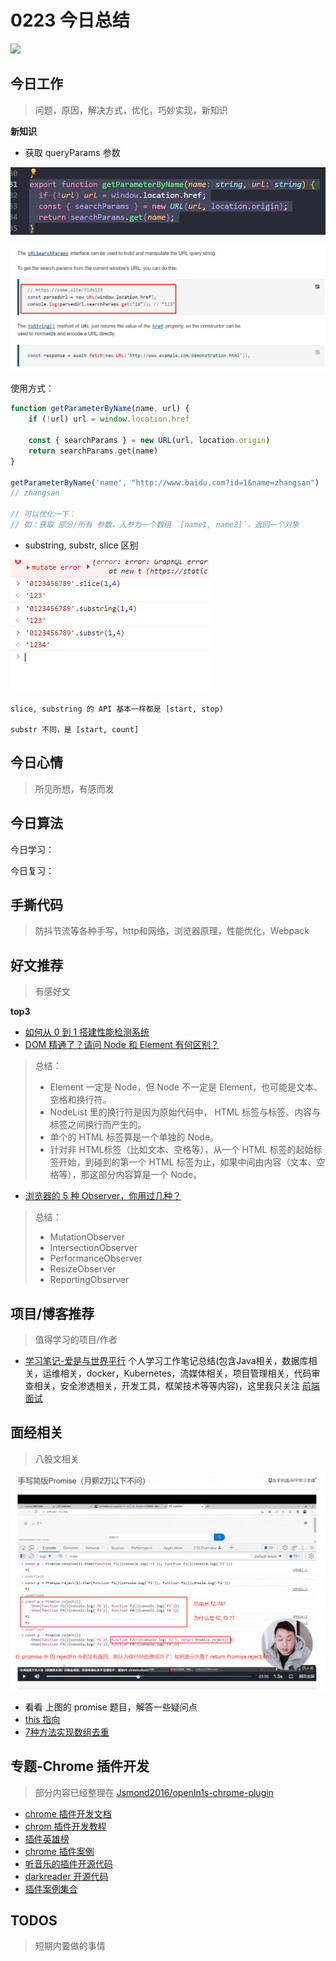
# 0223 今日总结

![](http://h2.ioliu.cn/bing/CypressTunnel_ZH-CN1174542149_1920x1080.jpg)



## 今日工作
> 问题，原因，解决方式，优化，巧妙实现，新知识

**新知识**

- 获取 queryParams 参数

![](./imgs/query-params.png)

![](./imgs/mdn-url-searchparams.png)

使用方式：

```js
function getParameterByName(name, url) {
    if (!url) url = window.location.href

    const { searchParams } = new URL(url, location.origin)
    return searchParams.get(name)
}

getParameterByName('name', "http://www.baidu.com?id=1&name=zhangsan")
// zhangsan

// 可以优化一下：
// 如：获取 部分/所有 参数，入参为一个数组 `[name1, name2]`，返回一个对象

```


- substring, substr, slice 区别

![](./imgs/substr-slice-substring.png)

```
slice, substring 的 API 基本一样都是 [start, stop)

substr 不同，是 [start, count]
```


## 今日心情
> 所见所想，有感而发


## 今日算法

今日学习：


今日复习：


## 手撕代码
> 防抖节流等各种手写，http和网络，浏览器原理，性能优化，Webpack



## 好文推荐

> 有感好文

**top3**

- [如何从 0 到 1 搭建性能检测系统](https://www.zoo.team/article/performance-testing-system)
- [DOM 精通了？请问 Node 和 Element 有何区别？](https://juejin.cn/post/7066778860024496165)

> 总结：
> - Element 一定是 Node，但 Node 不一定是 Element，也可能是文本、空格和换行符。
> - NodeList 里的换行符是因为原始代码中， HTML 标签与标签、内容与标签之间换行而产生的。
> - 单个的 HTML 标签算是一个单独的 Node。
> - 针对非 HTML标签（比如文本、空格等），从一个 HTML 标签的起始标签开始，到碰到的第一个 HTML 标签为止，如果中间由内容（文本、空格等），那这部分内容算是一个 Node。

- [浏览器的 5 种 Observer，你用过几种？](https://juejin.cn/post/7064557881492209678 )

> 总结：
> - MutationObserver
> - IntersectionObserver
> - PerformanceObserver
> - ResizeObserver
> - ReportingObserver

## 项目/博客推荐
> 值得学习的项目/作者

- [学习笔记-爱是与世界平行](https://gitee.com/AiShiYuShiJiePingXing/lovebetterworld/tree/master) 个人学习工作笔记总结(包含Java相关，数据库相关，运维相关，docker，Kubernetes，流媒体相关，项目管理相关，代码审查相关，安全渗透相关，开发工具，框架技术等等内容)，这里我只关注 [前端面试](https://gitee.com/AiShiYuShiJiePingXing/lovebetterworld/blob/master/1.1%20%E5%89%8D%E7%AB%AF%E7%9B%B8%E5%85%B3/1.9%20%E5%89%8D%E7%AB%AF%E9%9D%A2%E8%AF%95%E9%A2%98/5%20%E5%89%8D%E7%AB%AF%E9%9D%A2%E8%AF%95%E9%A2%98%E4%B9%8BJavaScript%E7%AF%87.md)


## 面经相关
> 八股文相关

![](./imgs/promise.png)

- 看看 上图的 promise 题目，解答一些疑问点
- [this 指向](https://mp.weixin.qq.com/s/hYm0JgBI25grNG_2sCRlTA)
- [7种方法实现数组去重](https://juejin.cn/post/6844903602197102605)


## 专题-Chrome 插件开发

> 部分内容已经整理在 [Jsmond2016/openIn1s-chrome-plugin](https://github.com/Jsmond2016/openIn1s-chrome-plugin/tree/dev)

- [chrome 插件开发文档](https://github.com/facert/chrome-extension-guide)
- [chrom 插件开发教程](https://github.com/sxei/chrome-plugin-demo)
- [插件英雄榜](https://www.v2fy.com/p/readme-chromeappheroes)
- [chrome 插件案例](https://github.com/GoogleChrome/chrome-extensions-samples)
- [听音乐的插件开源代码](https://github.com/listen1/listen1_chrome_extension) 
- [darkreader 开源代码](https://github.com/darkreader/darkreader)
- [插件案例集合](https://github.com/orbitbot/chrome-extensions-examples)



## TODOS
> 短期内要做的事情